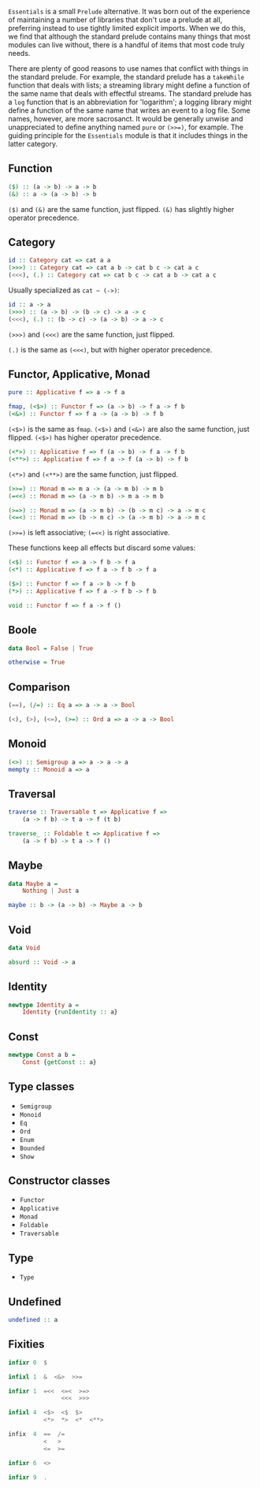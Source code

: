 `Essentials` is a small `Prelude` alternative. It was born out of the experience
of maintaining a number of libraries that don't use a prelude at all, preferring
instead to use tightly limited explicit imports. When we do this, we find that
although the standard prelude contains many things that most modules can live
without, there is a handful of items that most code truly needs.

There are plenty of good reasons to use names that conflict with things in the
standard prelude. For example, the standard prelude has a `takeWhile` function
that deals with lists; a streaming library might define a function of the same
name that deals with effectful streams. The standard prelude has a `log`
function that is an abbreviation for 'logarithm'; a logging library might define
a function of the same name that writes an event to a log file. Some names,
however, are more sacrosanct. It would be generally unwise and unappreciated to
define anything named `pure` or `(>>=)`, for example. The guiding principle for
the `Essentials` module is that it includes things in the latter category.

## Function

```haskell
($) :: (a -> b) -> a -> b
(&) :: a -> (a -> b) -> b
```

`($)` and `(&)` are the same function, just flipped.
`(&)` has slightly higher operator precedence.

## Category

```haskell
id :: Category cat => cat a a
(>>>) :: Category cat => cat a b -> cat b c -> cat a c
(<<<), (.) :: Category cat => cat b c -> cat a b -> cat a c
```

Usually specialized as `cat ~ (->)`:

```haskell
id :: a -> a
(>>>) :: (a -> b) -> (b -> c) -> a -> c
(<<<), (.) :: (b -> c) -> (a -> b) -> a -> c
```

`(>>>)` and `(<<<)` are the same function, just flipped.

`(.)` is the same as `(<<<)`, but with higher operator precedence.

## Functor, Applicative, Monad

```haskell
pure :: Applicative f => a -> f a
```

```haskell
fmap, (<$>) :: Functor f => (a -> b) -> f a -> f b
(<&>) :: Functor f => f a -> (a -> b) -> f b
```

`(<$>)` is the same as `fmap`.
`(<$>)` and `(<&>)` are also the same function, just flipped.
`(<$>)` has higher operator precedence.

```haskell
(<*>) :: Applicative f => f (a -> b) -> f a -> f b
(<**>) :: Applicative f => f a -> f (a -> b) -> f b
```

`(<*>)` and `(<**>)` are the same function, just flipped.

```haskell
(>>=) :: Monad m => m a -> (a -> m b) -> m b
(=<<) :: Monad m => (a -> m b) -> m a -> m b

(>=>) :: Monad m => (a -> m b) -> (b -> m c) -> a -> m c
(<=<) :: Monad m => (b -> m c) -> (a -> m b) -> a -> m c
```

`(>>=)` is left associative; `(=<<)` is right associative.

These functions keep all effects but discard some values:

```haskell
(<$) :: Functor f => a -> f b -> f a
(<*) :: Applicative f => f a -> f b -> f a

($>) :: Functor f => f a -> b -> f b
(*>) :: Applicative f => f a -> f b -> f b

void :: Functor f => f a -> f ()
```

## Boole

```haskell
data Bool = False | True

otherwise = True
```

## Comparison

```haskell
(==), (/=) :: Eq a => a -> a -> Bool

(<), (>), (<=), (>=) :: Ord a => a -> a -> Bool
```

## Monoid

```haskell
(<>) :: Semigroup a => a -> a -> a
mempty :: Monoid a => a
```

## Traversal

```haskell
traverse :: Traversable t => Applicative f =>
    (a -> f b) -> t a -> f (t b)

traverse_ :: Foldable t => Applicative f =>
    (a -> f b) -> t a -> f ()
```

## Maybe

```haskell
data Maybe a =
    Nothing | Just a
```

```haskell
maybe :: b -> (a -> b) -> Maybe a -> b
```

## Void

```haskell
data Void
```

```haskell
absurd :: Void -> a
```

## Identity

```haskell
newtype Identity a =
    Identity {runIdentity :: a}
```

## Const

```haskell
newtype Const a b =
    Const {getConst :: a}
```

## Type classes

* `Semigroup`
* `Monoid`
* `Eq`
* `Ord`
* `Enum`
* `Bounded`
* `Show`

## Constructor classes

* `Functor`
* `Applicative`
* `Monad`
* `Foldable`
* `Traversable`

## Type

* `Type`

## Undefined

```haskell
undefined :: a
```

## Fixities

```haskell
infixr 0  $

infixl 1  &  <&>  >>=

infixr 1  =<<  <=<  >=>
               <<<  >>>

infixl 4  <$>  <$  $>
          <*>  *>  <*  <**>

infix  4  ==  /=
          <   >
          <=  >=

infixr 6  <>

infixr 9  .
```
